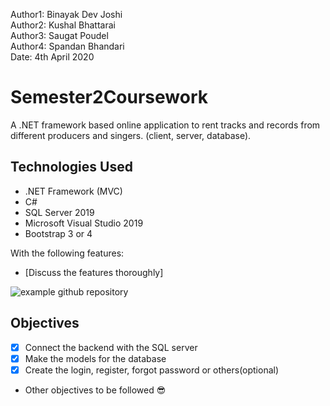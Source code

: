 ﻿Author1: Binayak Dev Joshi<br>
Author2: Kushal Bhattarai<br>
Author3: Saugat Poudel<br>
Author4: Spandan Bhandari<br>
Date: 4th April 2020<br>

# Semester2Coursework
A .NET framework based online application to rent tracks and records from different producers and singers.
(client, server, database).


## Technologies Used
* .NET Framework (MVC)
* C#
* SQL Server 2019
* Microsoft Visual Studio 2019
* Bootstrap 3 or 4


With the following features:

* [Discuss the features thoroughly]

![example github repository](https://github.com/zeewons/SampleCourseWork)

## Objectives

* [x] Connect the backend with the SQL server
* [x] Make the models for the database
* [x] Create the login, register, forgot password or others(optional)
* Other objectives to be followed 😎